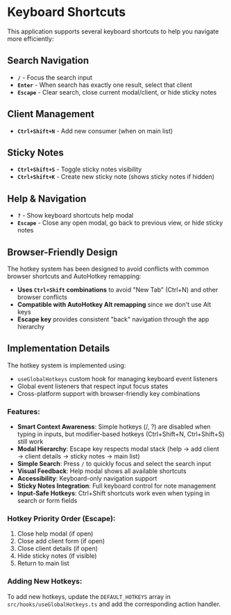# Keyboard Shortcuts

This application supports several keyboard shortcuts to help you navigate more efficiently:

## Search Navigation
- **`/`** - Focus the search input
- **`Enter`** - When search has exactly one result, select that client
- **`Escape`** - Clear search, close current modal/client, or hide sticky notes

## Client Management
- **`Ctrl+Shift+N`** - Add new consumer (when on main list)

## Sticky Notes
- **`Ctrl+Shift+S`** - Toggle sticky notes visibility
- **`Ctrl+Shift+K`** - Create new sticky note (shows sticky notes if hidden)

## Help & Navigation
- **`?`** - Show keyboard shortcuts help modal
- **`Escape`** - Close any open modal, go back to previous view, or hide sticky notes

## Browser-Friendly Design

The hotkey system has been designed to avoid conflicts with common browser shortcuts and AutoHotkey remapping:
- **Uses `Ctrl+Shift` combinations** to avoid "New Tab" (Ctrl+N) and other browser conflicts
- **Compatible with AutoHotkey Alt remapping** since we don't use Alt keys
- **Escape key** provides consistent "back" navigation through the app hierarchy

## Implementation Details

The hotkey system is implemented using:
- `useGlobalHotkeys` custom hook for managing keyboard event listeners
- Global event listeners that respect input focus states
- Cross-platform support with browser-friendly key combinations

### Features:
- **Smart Context Awareness**: Simple hotkeys (/, ?) are disabled when typing in inputs, but modifier-based hotkeys (Ctrl+Shift+N, Ctrl+Shift+S) still work
- **Modal Hierarchy**: Escape key respects modal stack (help → add client → client details → sticky notes → main list)
- **Simple Search**: Press `/` to quickly focus and select the search input
- **Visual Feedback**: Help modal shows all available shortcuts
- **Accessibility**: Keyboard-only navigation support
- **Sticky Notes Integration**: Full keyboard control for note management
- **Input-Safe Hotkeys**: Ctrl+Shift shortcuts work even when typing in search or form fields

### Hotkey Priority Order (Escape):
1. Close help modal (if open)
2. Close add client form (if open)  
3. Close client details (if open)
4. Hide sticky notes (if visible)
5. Return to main list

### Adding New Hotkeys:
To add new hotkeys, update the `DEFAULT_HOTKEYS` array in `src/hooks/useGlobalHotkeys.ts` and add the corresponding action handler. 
